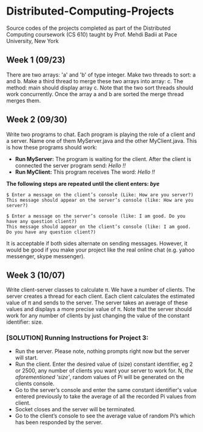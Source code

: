 # Distributed-Computing-Projects
Source codes of the projects completed as part of the Distributed Computing coursework (CS 610) taught by Prof. Mehdi Badii at Pace University, New York

## Week 1 (09/23)
There are two arrays: 'a' and 'b' of type integer. Make two threads to sort: a and b. Make a third thread to merge these two arrays into array: c. The method: main should display array c. Note that the two sort threads should work concurrently. Once the array a and b are sorted the merge thread merges them.

## Week 2 (09/30)
Write two programs to chat. Each program is playing the role of a client and a server. Name one of them MyServer.java and the other MyClient.java. This is how these programs should work:
* **Run MyServer:** The program is waiting for the client. After the client is connected the server program send: *Hello !!*
* **Run MyClient:** This program receives The word: *Hello !!*  

**The following steps are repeated until the client enters: *bye***
```
$ Enter a message on the client’s console (Like: How are you server?) 
This message should appear on the server’s console (like: How are you server?)

$ Enter a message on the server’s console (like: I am good. Do you have any question client?) 
This message should appear on the client’s console (like: I am good. Do you have any question client?)
```
It is acceptable if both sides alternate on sending messages. However, it would be good if you make your project like the real online chat (e.g. yahoo messenger, skype messenger).

## Week 3 (10/07)
Write client-server classes to calculate π. We have a number of clients. The server creates a thread for each client. Each client calculates the estimated value of π and sends to the server. The server takes an average of these values and displays a more precise value of π. Note that the server should work for any number of clients by just changing the value of the constant identifier: size.

### [SOLUTION] Running Instructions for Project 3: 

* Run the server. Please note, nothing prompts right now but the server will start.
* Run the client. Enter the desired value of (size) constant identifier, eg 2 or 2500, any number of clients you want your server to work for. N, *the aforementioned 'size'*, random values of Pi will be generated on the clients console.
* Go to the server’s console and enter the same constant identifier's value entered previously to take the average of all the recorded Pi values from client.
* Socket closes and the server will be terminated.
* Go to the client’s console to see the average value of random Pi’s which has been responded by the server.
